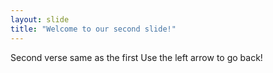 ```yaml
---
layout: slide
title: "Welcome to our second slide!"
---
```

Second verse same as the first
Use the left arrow to go back!
